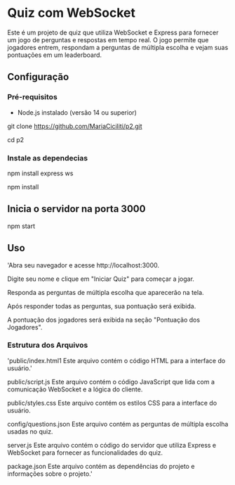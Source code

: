 # Quiz com WebSocket

Este é um projeto de quiz que utiliza WebSocket e Express para fornecer um jogo de perguntas e respostas em tempo real. O jogo permite que jogadores entrem, respondam a perguntas de múltipla escolha e vejam suas pontuações em um leaderboard. 


## Configuração

### Pré-requisitos

- Node.js instalado (versão 14 ou superior)


git clone https://github.com/MariaCiciliti/p2.git

cd p2

### Instale as dependecias 

npm install express ws

npm install

## Inicia o servidor na porta 3000
npm start

## Uso
'Abra seu navegador e acesse http://localhost:3000.

Digite seu nome e clique em "Iniciar Quiz" para começar a jogar.

Responda as perguntas de múltipla escolha que aparecerão na tela.

Após responder todas as perguntas, sua pontuação será exibida.

A pontuação dos jogadores será exibida na seção "Pontuação dos Jogadores".

### Estrutura dos Arquivos
'public/index.html1
Este arquivo contém o código HTML para a interface do usuário.'

public/script.js
Este arquivo contém o código JavaScript que lida com a comunicação WebSocket e a lógica do cliente.

public/styles.css
Este arquivo contém os estilos CSS para a interface do usuário.

config/questions.json
Este arquivo contém as perguntas de múltipla escolha usadas no quiz.

server.js
Este arquivo contém o código do servidor que utiliza Express e WebSocket para fornecer as funcionalidades do quiz.

package.json
Este arquivo contém as dependências do projeto e informações sobre o projeto.'

